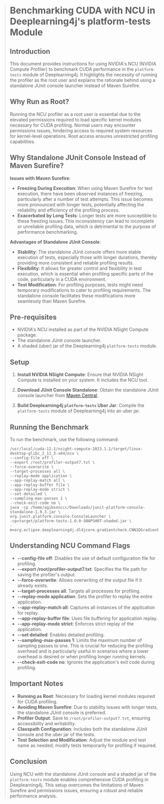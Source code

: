 > # Benchmarking CUDA with NCU in Deeplearning4j's platform-tests Module
>
> ## Introduction
>
> This document provides instructions for using NVIDIA's NCU (NVIDIA Compute Profiler) to benchmark CUDA performance in the `platform-tests` module of Deeplearning4j. It highlights the necessity of running the profiler as the root user and explains the rationale behind using a standalone JUnit console launcher instead of Maven Surefire.
>
> ## Why Run as Root?
>
> Running the NCU profiler as a root user is essential due to the elevated permissions required to load specific kernel modules necessary for CUDA profiling. Normal users may encounter permissions issues, hindering access to required system resources for kernel-level operations. Root access ensures unrestricted profiling capabilities.
>
> ## Why Standalone JUnit Console Instead of Maven Surefire?
>
> **Issues with Maven Surefire**:
>
> - **Freezing During Execution**: When using Maven Surefire for test execution, there have been observed instances of freezing, particularly after a number of test attempts. This issue becomes more pronounced with longer tests, potentially affecting the reliability and efficiency of the profiling process.
> - **Exacerbated by Long Tests**: Longer tests are more susceptible to these freezing issues. This inconsistency can lead to incomplete or unreliable profiling data, which is detrimental to the purpose of performance benchmarking.
>
> **Advantages of Standalone JUnit Console**:
>
> - **Stability**: The standalone JUnit console offers more stable execution of tests, especially those with longer durations, thereby providing more consistent and reliable profiling results.
> - **Flexibility**: It allows for greater control and flexibility in test execution, which is essential when profiling specific parts of the code, particularly in a CUDA environment.
> - **Test Modification**: For profiling purposes, tests might need temporary modifications to cater to profiling requirements. The standalone console facilitates these modifications more seamlessly than Maven Surefire.
>
> ## Pre-requisites
>
> - NVIDIA's NCU installed as part of the NVIDIA NSight Compute package.
> - The standalone JUnit console launcher.
> - A shaded (uber) jar of the Deeplearning4j `platform-tests` module.
>
> ## Setup
>
> 1. **Install NVIDIA NSight Compute**: Ensure that NVIDIA NSight Compute is installed on your system. It includes the NCU tool.
>
> 2. **Download JUnit Console Standalone**: Obtain the standalone JUnit console launcher from [Maven Central](https://repo1.maven.org/maven2/org/junit/platform/junit-platform-console-standalone/1.9.3/).
>
> 3. **Build Deeplearning4j `platform-tests` Uber Jar**: Compile the `platform-tests` module of Deeplearning4j into an uber jar.
>
> ## Running the Benchmark
>
> To run the benchmark, use the following command:
>
> ```
> /usr/local/cuda-12.1/nsight-compute-2023.1.1/target/linux-desktop-glibc_2_11_3-x64/ncu \
> --config-file off \
> --export /root/profiler-output7.txt \
> --force-overwrite \
> --target-processes all \
> --replay-mode application \
> --app-replay-match all \
> --app-replay-buffer file \
> --app-replay-mode strict \
> --set detailed \
> --sampling-max-passes 1 \
> --check-exit-code no \
> java -cp /home/agibsonccc/Downloads/junit-platform-console-standalone-1.9.3.jar \
> org.junit.platform.console.ConsoleLauncher \
> -cp=target/platform-tests-1.0.0-SNAPSHOT-shaded.jar \
> -m=org.eclipse.deeplearning4j.dl4jcore.gradientcheck.CNN1DGradientCheckTest#testCnn1dWithMasking
> ```
>
> ## Understanding NCU Command Flags
>
> - **--config-file off**: Disables the use of default configuration file for profiling.
> - **--export /root/profiler-output7.txt**: Specifies the file path for saving the profiler's output.
> - **--force-overwrite**: Allows overwriting of the output file if it already exists.
> - **--target-processes all**: Targets all processes for profiling.
> - **--replay-mode application**: Sets the profiler to replay the entire application.
> - **--app-replay-match all**: Captures all instances of the application for replay.
> - **--app-replay-buffer file**: Uses file buffering for application replay.
> - **--app-replay-mode strict**: Enforces strict replay of the application.
> - **--set detailed**: Enables detailed profiling.
> - **--sampling-max-passes 1**: Limits the maximum number of sampling passes to one. This is crucial for reducing the profiling overhead and is particularly useful in scenarios where a lower overhead is desired or when profiling longer running kernels.
> - **--check-exit-code no**: Ignores the application's exit code during profiling.
>
> ## Important Notes
>
> - **Running as Root**: Necessary for loading kernel modules required for CUDA profiling.
> - **Avoiding Maven Surefire**: Due to stability issues with longer tests, the standalone JUnit console is preferred.
> - **Profiler Output**: Save to `/root/profiler-output7.txt`, ensuring accessibility and writability.
> - **Classpath Configuration**: Includes both the standalone JUnit console and the uber jar of the tests.
> - **Test Selection and Modification**: Adjust the module and test name as needed; modify tests temporarily for profiling if required.
>
> ## Conclusion
>
> Using NCU with the standalone JUnit console and a shaded jar of the `platform-tests` module enables comprehensive CUDA profiling in Deeplearning4j. This setup overcomes the limitations of Maven Surefire and permissions issues, ensuring a robust and reliable performance analysis.
